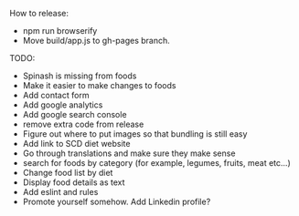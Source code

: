 How to release:
- npm run browserify
- Move build/app.js to gh-pages branch.

TODO:
- Spinash is missing from foods
- Make it easier to make changes to foods
- Add contact form
- Add google analytics
- Add google search console
- remove extra code from release
- Figure out where to put images so that bundling is still easy
- Add link to SCD diet website
- Go through translations and make sure they make sense
- search for foods by category (for example, legumes, fruits, meat etc...)
- Change food list by diet 
- Display food details as text
- Add eslint and rules
- Promote yourself somehow. Add Linkedin profile?